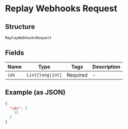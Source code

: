
# Replay Webhooks Request

## Structure

`ReplayWebhooksRequest`

## Fields

| Name | Type | Tags | Description |
|  --- | --- | --- | --- |
| `ids` | `List[long\|int]` | Required | - |

## Example (as JSON)

```json
{
  "ids": [
    15
  ]
}
```

